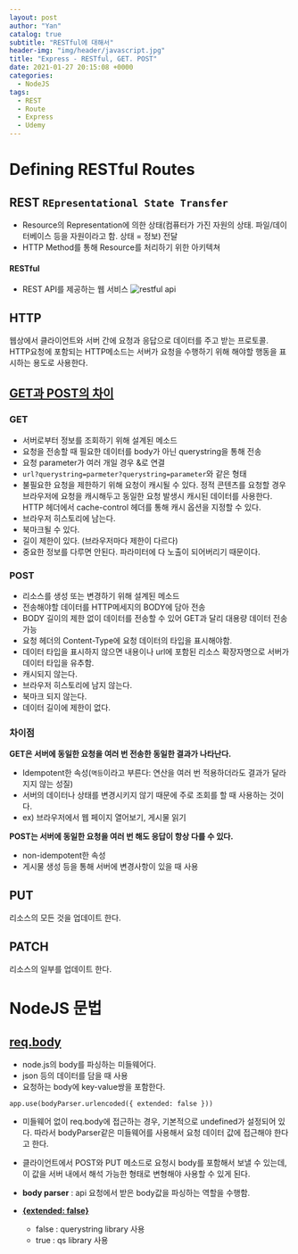 ```yaml
---
layout: post
author: "Yan"
catalog: true
subtitle: "RESTful에 대해서"
header-img: "img/header/javascript.jpg"
title: "Express - RESTful, GET. POST"
date: 2021-01-27 20:15:08 +0000
categories:
  - NodeJS
tags:
  - REST
  - Route
  - Express
  - Udemy
---
```


# Defining RESTful Routes

## REST `REpresentational State Transfer`

- Resource의 Representation에 의한 상태(컴퓨터가 가진 자원의 상태. 파일/데이터베이스 등을 자원이라고 함. 상태 = 정보) 전달
- HTTP Method를 통해 Resource를 처리하기 위한 아키텍쳐

#### RESTful
- REST API를 제공하는 웹 서비스
![restful api](https://blog.kakaocdn.net/dn/xh4UO/btqyV5OLcCC/dsXQxrs7bHuX0TSt3Ur9Uk/img.png)

## HTTP

웹상에서 클라이언트와 서버 간에 요청과 응답으로 데이터를 주고 받는 프로토콜. HTTP요청에 포함되는 HTTP메소드는 서버가 요청을 수행하기 위해 해야할 행동을 표시하는 용도로 사용한다.

## [GET과 POST의 차이](https://hongsii.github.io/2017/08/02/what-is-the-difference-get-and-post/)

### GET

- 서버로부터 정보를 조회하기 위해 설계된 메소드
- 요청을 전송할 때 필요한 데이터를 body가 아닌 querystring을 통해 전송
- 요청 parameter가 여러 개일 경우 &로 연결
- `url?querystring=parmeter?querystring=parameter`와 같은 형태
- 불필요한 요청을 제한하기 위해 요청이 캐시될 수 있다. 정적 콘텐츠를 요청할 경우 브라우저에 요청을 캐시해두고 동일한 요청 발생시 캐시된 데이터를 사용한다. HTTP 헤더에서 cache-control 헤더를 통해 캐시 옵션을 지정할 수 있다.
- 브라우저 히스토리에 남는다.
- 북마크될 수 있다.
- 길이 제한이 있다. (브라우저마다 제한이 다르다)
- 중요한 정보를 다루면 안된다. 파라미터에 다 노출이 되어버리기 때문이다.

### POST

- 리소스를 생성 또는 변경하기 위해 설계된 메소드
- 전송해야할 데이터를 HTTP메세지의 BODY에 담아 전송
- BODY 길이의 제한 없이 데이터를 전송할 수 있어 GET과 달리 대용량 데이터 전송 가능
- 요청 헤더의 Content-Type에 요청 데이터의 타입을 표시해야함.
- 데이터 타입을 표시하지 않으면 내용이나 url에 포함된 리소스 확장자명으로 서버가 데이터 타입을 유추함.
- 캐시되지 않는다.
- 브라우저 히스토리에 남지 않는다.
- 북마크 되지 않는다.
- 데이터 길이에 제한이 없다.

### 차이점

**GET은 서버에 동일한 요청을 여러 번 전송한 동일한 결과가 나타난다.**

- Idempotent한 속성(`멱등`이라고 부른다: 연산을 여러 번 적용하더라도 결과가 달라지지 않는 성질)
- 서버의 데이터나 상태를 변경시키지 않기 때문에 주로 조회를 할 때 사용하는 것이다.
- ex) 브라우저에서 웹 페이지 열어보기, 게시물 읽기

**POST는 서버에 동일한 요청을 여러 번 해도 응답이 항상 다를 수 있다.**

- non-idempotent한 속성
- 게시물 생성 등을 통해 서버에 변경사항이 있을 때 사용

## PUT

리소스의 모든 것을 업데이트 한다.

## PATCH

리소스의 일부를 업데이트 한다.

# NodeJS 문법
## [req.body](https://velog.io/@yejinh/express-%EB%AF%B8%EB%93%A4%EC%9B%A8%EC%96%B4-bodyParser-%EB%AA%A8%EB%93%88)

- node.js의 body를 파싱하는 미들웨어다.
- json 등의 데이터를 담을 때 사용
- 요청하는 body에 key-value쌍을 포함한다.

`app.use(bodyParser.urlencoded({ extended: false }))`

- 미들웨어 없이 req.body에 접근하는 경우, 기본적으로 undefined가 설정되어 있다. 따라서 bodyParser같은 미들웨어를 사용해서 요청 데이터 값에 접근해야 한다고 한다.

- 클라이언트에서 POST와 PUT 메소드로 요청시 body를 포함해서 보낼 수 있는데, 이 값을 서버 내에서 해석 가능한 형태로 변형해야 사용할 수 있게 된다.

- **body parser** : api 요청에서 받은 body값을 파싱하는 역할을 수행함.

- [**{extended: false}**](https://stackoverflow.com/questions/29960764/what-does-extended-mean-in-express-4-0/45690436)
  - false : querystring library 사용
  - true : qs library 사용
